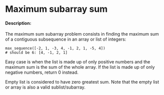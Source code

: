 # Maximum subarray sum
#### Description:

The maximum sum subarray problem consists in finding the maximum sum of a contiguous subsequence in an array or list of integers:

    max_sequence([-2, 1, -3, 4, -1, 2, 1, -5, 4])
    # should be 6: [4, -1, 2, 1]

Easy case is when the list is made up of only positive numbers and the maximum sum is the sum of the whole array. If the list is made up of only negative numbers, return 0 instead.

Empty list is considered to have zero greatest sum. Note that the empty list or array is also a valid sublist/subarray.